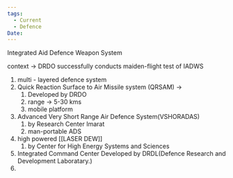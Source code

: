 ```yaml
---
tags:
  - Current
  - Defence
Date:
---
```

Integrated Aid Defence Weapon System

context -> DRDO successfully conducts maiden-flight test of IADWS
1. multi - layered defence system
2. Quick Reaction Surface to Air Missile system (QRSAM) -> 
	1. Developed by DRDO
	2. range -> 5-30 kms
	3. mobile platform
3. Advanced Very Short Range Air Defence System(VSHORADAS)
	1. by Research Center Imarat
	2. man-portable ADS
4. high powered [[LASER DEW]]
	1. by Center for High Energy Systems and Sciences
5. Integrated Command Center Developed by DRDL(Defence Research and Development Laboratary.)
6. 